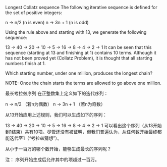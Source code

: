 Longest Collatz sequence
The following iterative sequence is defined for the set of positive integers:

n → n/2 (n is even)
n → 3n + 1 (n is odd)

Using the rule above and starting with 13, we generate the following sequence:

13 → 40 → 20 → 10 → 5 → 16 → 8 → 4 → 2 → 1
It can be seen that this sequence (starting at 13 and finishing at 1) contains 10 terms. Although it has not been proved yet (Collatz Problem), it is thought that all starting numbers finish at 1.

Which starting number, under one million, produces the longest chain?

NOTE: Once the chain starts the terms are allowed to go above one million.

最长考拉兹序列
在正整数集上定义如下的迭代序列：

n → n/2 （若n为偶数）
n → 3n + 1 （若n为奇数）

从13开始应用上述规则，我们可以生成如下的序列：

13 → 40 → 20 → 10 → 5 → 16 → 8 → 4 → 2 → 1
可以看出这个序列（从13开始到1结束）共有10项。尽管还没有被证明，但我们普遍认为，从任何数开始最终都能迭代至1（“考拉兹猜想”）。

从小于一百万的哪个数开始，能够生成最长的序列呢？

注： 序列开始生成后允许其中的项超过一百万。